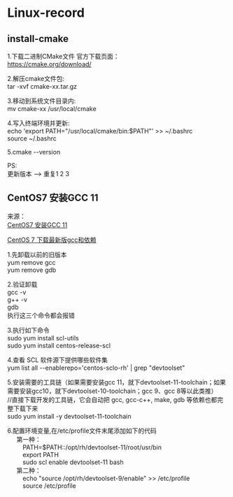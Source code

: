 # Linux-record

## install-cmake
1.下载二进制CMake文件 官方下载页面：  
https://cmake.org/download/  

2.解压cmake文件包:   
tar -xvf cmake-xx.tar.gz  

3.移动到系统文件目录内:   
mv cmake-xx /usr/local/cmake  

4.写入终端环境并更新:   
echo 'export PATH="/usr/local/cmake/bin:$PATH"' >> ~/.bashrc  
source ~/.bashrc  

5.cmake --version  

PS:  
更新版本 --> 重复1 2 3


## CentOS7 安装GCC 11
来源：  
[CentOS7 安装GCC 11](https://blog.csdn.net/weixin_53213086/article/details/128063036)  
  
[CentOS 7 下载最新版gcc和依赖](https://www.cnblogs.com/codeRhythm/p/13906360.html#:~:text=%E5%9C%A8%E7%BA%BF%E5%AE%89%E8%A3%85%20sudo%20yum%20install%20-y%20centos-release-scl%20sudo%20yum,install%20-y%20devtoolset-9-gcc%20devtoolset-9-gcc-c%2B%2B%20%23%20%E5%AE%89%E8%A3%85%E4%BA%86%E4%B9%8B%E5%90%8E%2C%E5%B9%B6%E6%B2%A1%E6%9C%89%E6%9B%BF%E6%8D%A2%E6%97%A7%E7%9A%84%2C%E6%89%80%E4%BB%A5%E8%BF%99%E9%87%8C%E9%80%89%E6%8B%A9%E8%BF%9E%E6%8E%A5%E5%88%B0%E6%9C%80%E6%96%B0%E7%9A%84gcc%2Fg%2B%2B%20echo%20%22s)  
  
1.先卸载以前的旧版本  
yum remove gcc  
yum remove gdb  
  
2.验证卸载  
gcc -v  
g++ -v  
gdb  
执行这三个命令都会报错  

3.执行如下命令  
sudo yum install scl-utils  
sudo yum install centos-release-scl  

4.查看 SCL 软件源下提供哪些软件集  
yum list all --enablerepo='centos-sclo-rh' | grep "devtoolset"  

5.安装需要的工具链（如果需要安装gcc 11，就下devtoolset-11-toolchain；如果需要安装gcc10，就下devtoolset-10-toolchain；gcc 9、gcc 8等以此类推）  
//直接下载开发的工具链，它会自动把 gcc, gcc-c++, make, gdb 等依赖也都完整下载下来  
sudo yum install -y devtoolset-11-toolchain  

6.配置环境变量,在/etc/profile文件末尾添加如下的代码  
&ensp;&ensp;&ensp;第一种：  
&ensp;&ensp;&ensp;&ensp;&ensp;PATH=$PATH::/opt/rh/devtoolset-11/root/usr/bin  
&ensp;&ensp;&ensp;&ensp;&ensp;export PATH  
&ensp;&ensp;&ensp;&ensp;&ensp;sudo scl enable devtoolset-11 bash  
&ensp;&ensp;&ensp;第二种：  
&ensp;&ensp;&ensp;&ensp;&ensp;echo "source /opt/rh/devtoolset-9/enable" >> /etc/profile  
&ensp;&ensp;&ensp;&ensp;&ensp;source /etc/profile  




